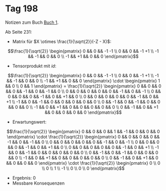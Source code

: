 # Tag 198

Notizen zum Buch [Buch 1](../Buch1.md).

Ab Seite 231:
* Matrix für $X \otimes \frac{1}{\sqrt{2}}(-Z - X)$:
```math
\frac{1}{\sqrt{2}}
\begin{pmatrix}
0 && 0 && -1 -1 \\
0 && 0 && -1 +1 \\
-1 && -1 && 0 && 0 \\
-1 && +1 && 0 && 0
\end{pmatrix}
```
* Tensorprodukt mit $id$:
```math
\frac{1}{\sqrt{2}}
\begin{pmatrix}
0 && 0 && -1 -1 \\
0 && 0 && -1 +1 \\
-1 && -1 && 0 && 0 \\
-1 && +1 && 0 && 0
\end{pmatrix}
\cdot
\begin{pmatrix}
1 && 0 \\
0 && 1
\end{pmatrix}
=
\frac{1}{\sqrt{2}}
\begin{pmatrix}
0 && 0 && 0 && 0 && -1 && 0 && -1 && 0 \\
0 && 0 && 0 && 0 &&  0 && -1 && 0 && -1 \\
0 && 0 && 0 && 0 && -1 && 0 && +1 && 0 \\
0 && 0 && 0 && 0 &&  0 && -1 && 0 && +1 \\
-1 && 0 && -1 && 0  && 0 && 0 && 0 && 0 \\
 0 && -1 && 0 && -1 && 0 && 0 && 0 && 0 \\
-1 && 0 && +1 && 0  && 0 && 0 && 0 && 0 \\
 0 && -1 && 0 && +1 && 0 && 0 && 0 && 0
\end{pmatrix}
```
* Erwartungswert:
```math
\frac{1}{\sqrt{2}}
\begin{pmatrix}
0 && 0 && 0 && 1 && -1 && 0 && 0 && 0
\end{pmatrix}
\cdot
\frac{1}{\sqrt{2}}
\begin{pmatrix}
0 && 0 && 0 && 0 && -1 && 0 && -1 && 0 \\
0 && 0 && 0 && 0 &&  0 && -1 && 0 && -1 \\
0 && 0 && 0 && 0 && -1 && 0 && +1 && 0 \\
0 && 0 && 0 && 0 &&  0 && -1 && 0 && +1 \\
-1 && 0 && -1 && 0  && 0 && 0 && 0 && 0 \\
 0 && -1 && 0 && -1 && 0 && 0 && 0 && 0 \\
-1 && 0 && +1 && 0  && 0 && 0 && 0 && 0 \\
 0 && -1 && 0 && +1 && 0 && 0 && 0 && 0
\end{pmatrix}
\cdot
\frac{1}{\sqrt{2}}
\begin{pmatrix}
0 \\
0 \\
0 \\
1 \\
-1 \\
0 \\
0 \\
0
\end{pmatrix}
```
* Ergebnis: 0
* Messbare Konsequenzen
